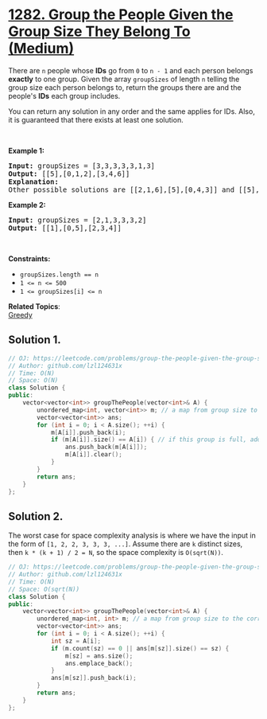 # [1282. Group the People Given the Group Size They Belong To (Medium)](https://leetcode.com/problems/group-the-people-given-the-group-size-they-belong-to/)

<p>There are <code>n</code> people whose <strong>IDs</strong> go from <code>0</code> to <code>n - 1</code> and each person belongs <strong>exactly</strong> to one&nbsp;group. Given the array&nbsp;<code>groupSizes</code> of length <code>n</code> telling the group size each person belongs to, return the groups there are and the people's&nbsp;<strong>IDs</strong> each group includes.</p>

<p>You can return any solution in any order and the same applies for IDs. Also, it is guaranteed that there exists at least one solution.&nbsp;</p>

<p>&nbsp;</p>
<p><strong>Example 1:</strong></p>

<pre><strong>Input:</strong> groupSizes = [3,3,3,3,3,1,3]
<strong>Output:</strong> [[5],[0,1,2],[3,4,6]]
<b>Explanation:</b> 
Other possible solutions are [[2,1,6],[5],[0,4,3]] and [[5],[0,6,2],[4,3,1]].
</pre>

<p><strong>Example 2:</strong></p>

<pre><strong>Input:</strong> groupSizes = [2,1,3,3,3,2]
<strong>Output:</strong> [[1],[0,5],[2,3,4]]
</pre>

<p>&nbsp;</p>
<p><strong>Constraints:</strong></p>

<ul>
	<li><code>groupSizes.length == n</code></li>
	<li><code>1 &lt;= n&nbsp;&lt;= 500</code></li>
	<li><code>1 &lt;=&nbsp;groupSizes[i] &lt;= n</code></li>
</ul>


**Related Topics**:  
[Greedy](https://leetcode.com/tag/greedy/)

## Solution 1.

```cpp
// OJ: https://leetcode.com/problems/group-the-people-given-the-group-size-they-belong-to
// Author: github.com/lzl124631x
// Time: O(N)
// Space: O(N)
class Solution {
public:
    vector<vector<int>> groupThePeople(vector<int>& A) {
        unordered_map<int, vector<int>> m; // a map from group size to the group members
        vector<vector<int>> ans;
        for (int i = 0; i < A.size(); ++i) {
            m[A[i]].push_back(i);
            if (m[A[i]].size() == A[i]) { // if this group is full, add it into answer
                ans.push_back(m[A[i]]);
                m[A[i]].clear();
            }
        }
        return ans;
    }
};
```

## Solution 2.

The worst case for space complexity analysis is where we have the input in the form of `[1, 2, 2, 3, 3, 3, ...]`. Assume there are `k` distinct sizes, then `k * (k + 1) / 2 = N`, so the space complexity is `O(sqrt(N))`.

```cpp
// OJ: https://leetcode.com/problems/group-the-people-given-the-group-size-they-belong-to/
// Author: github.com/lzl124631x
// Time: O(N)
// Space: O(sqrt(N))
class Solution {
public:
    vector<vector<int>> groupThePeople(vector<int>& A) {
        unordered_map<int, int> m; // a map from group size to the corresponding index in answer
        vector<vector<int>> ans;
        for (int i = 0; i < A.size(); ++i) {
            int sz = A[i];
            if (m.count(sz) == 0 || ans[m[sz]].size() == sz) {
                m[sz] = ans.size();
                ans.emplace_back();
            }
            ans[m[sz]].push_back(i);
        }
        return ans;
    }
};
```